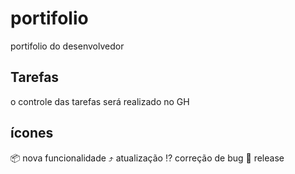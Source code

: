 # portifolio
portifolio do desenvolvedor

## Tarefas
o controle das tarefas será realizado no GH

##  ícones

📦 nova funcionalidade
⤴️ atualização
⁉️ correção de bug
🏁 release

